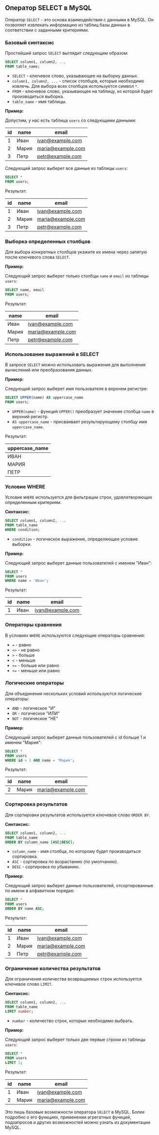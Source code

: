 ## Оператор SELECT в MySQL

Оператор `SELECT` - это основа взаимодействия с данными в MySQL. Он позволяет извлекать информацию из таблиц базы данных в соответствии с заданными критериями. 

### Базовый синтаксис

Простейший запрос `SELECT` выглядит следующим образом:

```sql
SELECT column1, column2, ...
FROM table_name;
```

*  `SELECT` - ключевое слово, указывающее на выборку данных.
* `column1, column2, ...` - список столбцов, которые необходимо извлечь. Для выбора всех столбцов используется символ `*`.
* `FROM` - ключевое слово, указывающее на таблицу, из которой будет производиться выборка.
* `table_name` - имя таблицы.

**Пример:**

Допустим, у нас есть таблица `users` со следующими данными:

| id | name | email |
|---|---|---|
| 1 | Иван | ivan@example.com |
| 2 | Мария | maria@example.com |
| 3 | Петр | petr@example.com |

Следующий запрос выберет все данные из таблицы `users`:

```sql
SELECT *
FROM users;
```

Результат:

| id | name | email |
|---|---|---|
| 1 | Иван | ivan@example.com |
| 2 | Мария | maria@example.com |
| 3 | Петр | petr@example.com |

### Выборка определенных столбцов

Для выбора конкретных столбцов укажите их имена через запятую после ключевого слова `SELECT`. 

**Пример:**

Следующий запрос выберет только столбцы `name` и `email` из таблицы `users`:

```sql
SELECT name, email
FROM users;
```

Результат:

| name | email |
|---|---|
| Иван | ivan@example.com |
| Мария | maria@example.com |
| Петр | petr@example.com |

### Использование выражений в SELECT

В запросе `SELECT` можно использовать выражения для выполнения вычислений или преобразования данных.

**Пример:**

Следующий запрос выберет имя пользователя в верхнем регистре:

```sql
SELECT UPPER(name) AS uppercase_name
FROM users;
```

* `UPPER(name)` - функция `UPPER()` преобразует значение столбца `name` в верхний регистр.
* `AS uppercase_name` - присваивает результирующему столбцу имя `uppercase_name`.

Результат:

| uppercase_name | 
|---|
| ИВАН | 
| МАРИЯ |
| ПЕТР | 

### Условие WHERE

Условие `WHERE` используется для фильтрации строк, удовлетворяющих определенным критериям.

**Синтаксис:**

```sql
SELECT column1, column2, ...
FROM table_name
WHERE condition;
```

* `condition` - логическое выражение, определяющее условие выборки.

**Пример:**

Следующий запрос выберет данные пользователей с именем "Иван":

```sql
SELECT *
FROM users
WHERE name = 'Иван';
```

Результат:

| id | name | email |
|---|---|---|
| 1 | Иван | ivan@example.com |

### Операторы сравнения

В условиях `WHERE` используются следующие операторы сравнения:

* `=` - равно
* `<>` - не равно
* `>` - больше
* `<` - меньше
* `>=` - больше или равно
* `<=` - меньше или равно

### Логические операторы

Для объединения нескольких условий используются логические операторы:

* `AND` - логическое "И"
* `OR` - логическое "ИЛИ"
* `NOT` - логическое "НЕ"

**Пример:**

Следующий запрос выберет данные пользователей с id больше 1 и именем "Мария":

```sql
SELECT *
FROM users
WHERE id > 1 AND name = 'Мария';
```

Результат:

| id | name | email |
|---|---|---|
| 2 | Мария | maria@example.com |

### Сортировка результатов

Для сортировки результатов используется  ключевое слово `ORDER BY`.

**Синтаксис:**

```sql
SELECT column1, column2, ...
FROM table_name
ORDER BY column_name [ASC|DESC];
```

* `column_name` - имя столбца, по которому будет производиться сортировка.
* `ASC` - сортировка по возрастанию (по умолчанию).
* `DESC` - сортировка по убыванию.

**Пример:**

Следующий запрос выберет данные пользователей, отсортированные по имени в алфавитном порядке:

```sql
SELECT *
FROM users
ORDER BY name ASC;
```

Результат:

| id | name | email |
|---|---|---|
| 1 | Иван | ivan@example.com |
| 2 | Мария | maria@example.com |
| 3 | Петр | petr@example.com |

### Ограничение количества результатов

Для ограничения количества возвращаемых строк используется  ключевое слово `LIMIT`.

**Синтаксис:**

```sql
SELECT column1, column2, ...
FROM table_name
LIMIT number;
```

* `number` - количество строк, которые необходимо выбрать.

**Пример:**

Следующий запрос выберет только две первые строки из таблицы `users`:

```sql
SELECT *
FROM users
LIMIT 2;
```

Результат:

| id | name | email |
|---|---|---|
| 1 | Иван | ivan@example.com |
| 2 | Мария | maria@example.com |

Это лишь базовые возможности оператора `SELECT` в MySQL. Более подробно о его функциях, применении агрегатных функций, подзапросов и других возможностей можно узнать из документации MySQL.
